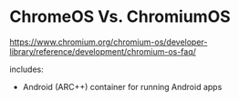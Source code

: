 # ChromeOS Vs. ChromiumOS
https://www.chromium.org/chromium-os/developer-library/reference/development/chromium-os-faq/

includes:
- Android (ARC++) container for running Android apps
